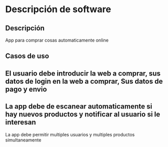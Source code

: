 # Descripción de software

## Descripción
App para comprar cosas automaticamente online

## Casos de uso
El usuario debe introducir la web a comprar, sus datos de login en la web a comprar, Sus datos de pago y envio
---------------------------
La app debe de escanear automaticamente si hay nuevos productos y notificar al usuario si le interesan
-----------------------------
La app debe permitir multiples usuarios y multiples productos simultaneamente